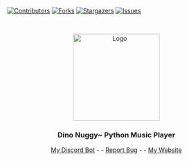 [![Contributors][contributors-shield]][contributors-url]
[![Forks][forks-shield]][forks-url]
[![Stargazers][stars-shield]][stars-url]
[![Issues][issues-shield]][issues-url]




<br />
<p align="center">
  <a href="https://github.com/DinoNuggyChan/PythonMusicPlayer">
    <img src="https://i.imgur.com/jRGxzZS.gif" alt="Logo" width="200" height="200">
  </a>

  <h3 align="center">Dino Nuggy~ Python Music Player</h3>

  <p align="center">
    <a href="https://nuggetbot.xyz">My Discord Bot</a>
    -  
    -
    <a href="https://github.com/DinoNuggyChan/PythonMusicPlayer/issues">Report Bug</a>
    -
    -
    <a href="https://www.nuggy.space/">My Website</a>
  </p>
</p>


[contributors-shield]: https://img.shields.io/github/contributors/DinoNuggyChan/PythonMusicPlayer.svg?style=for-the-badge
[contributors-url]: https://github.com/DinoNuggyChan/PythonMusicPlayer/graphs/contributors
[forks-shield]: https://img.shields.io/github/forks/DinoNuggyChan/PythonMusicPlayer.svg?style=for-the-badge
[forks-url]: https://github.com/DinoNuggyChan/PythonMusicPlayer/network/members
[stars-shield]: https://img.shields.io/github/stars/DinoNuggyChan/PythonMusicPlayer.svg?style=for-the-badge
[stars-url]: https://github.com/DinoNuggyChan/PythonMusicPlayer/stargazers
[issues-shield]: https://img.shields.io/github/issues/DinoNuggyChan/PythonMusicPlayer.svg?style=for-the-badge
[issues-url]: https://github.com/DinoNuggyChan/PythonMusicPlayer/issues
 
